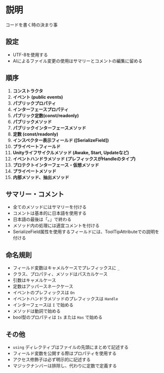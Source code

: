 # 説明

コードを書く時の決まり事

## 設定

- UTF-8を使用する
- AIによるファイル変更の使用はサマリーとコメントの編集に留める

## 順序

1. **コンストラクタ**
2. **イベント (public events)**
3. **パブリックプロパティ**
4. **インターフェースプロパティ**
5. **パブリック定数(const/readonly)**
6. **パブリックメソッド**
7. **パブリックインターフェースメソッド**
8. **定数 (const/readonly)**
9. **インスペクター表示フィールド ([SerializeField])**
10. **プライベートフィールド**
11. **Unityライフサイクルメソッド (Awake, Start, Updateなど)**
12. **イベントハンドラメソッド (プレフィックスがHandleのタイプ)**
13. **プロテクトインターフェース・仮想メソッド**
14. **プライベートメソッド**
15. **内部メソッド、抽出メソッド**

## サマリー・コメント

- 全てのメソッドにはサマリーを付ける
- コメントは基本的に日本語を使用する
- 日本語の最後は「。」で終わる
- メソッド内の処理には適宜コメントを付ける
- SerializeField属性を使用するフィールドには、ToolTipAttributeでの説明を付ける

## 命名規則

- フィールド変数はキャメルケースでプレフィックスに `_`
- クラス、プロパティ、メソッドはパスカルケース
- 引数はキャメルケース
- 定数はアッパースネークケース
- イベントのプレフィックスは `On`
- イベントハンドラメソッドのプレフィックスは `Handle`
- インターフェースは `I` で始める
- メソッドは動詞で始める
- bool型のプロパティは `Is` または `Has` で始める

## その他

- `using` ディレクティブはファイルの先頭にまとめて記述する
- フィールド変数を公開する際はプロパティを使用する
- アクセス修飾子は必ず明示的に記述する
- マジックナンバーは排除し、代わりに定数で定義する